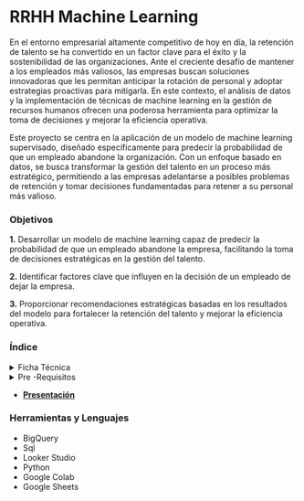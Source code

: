# RRHH Machine Learning

En el entorno empresarial altamente competitivo de hoy en día, la retención de talento se ha convertido en un factor clave para el éxito y la sostenibilidad de las organizaciones. Ante el creciente desafío de mantener a los empleados más valiosos, las empresas buscan soluciones innovadoras que les permitan anticipar la rotación de personal y adoptar estrategias proactivas para mitigarla. En este contexto, el análisis de datos y la implementación de técnicas de machine learning en la gestión de recursos humanos ofrecen una poderosa herramienta para optimizar la toma de decisiones y mejorar la eficiencia operativa.

Este proyecto se centra en la aplicación de un modelo de machine learning supervisado, diseñado específicamente para predecir la probabilidad de que un empleado abandone la organización. Con un enfoque basado en datos, se busca transformar la gestión del talento en un proceso más estratégico, permitiendo a las empresas adelantarse a posibles problemas de retención y tomar decisiones fundamentadas para retener a su personal más valioso.

### Objetivos

**1.** Desarrollar un modelo de machine learning capaz de predecir la probabilidad de que un empleado abandone la empresa, facilitando la toma de decisiones estratégicas en la gestión del talento.

**2.**  Identificar factores clave que influyen en la decisión de un empleado de dejar la empresa.

**3.** Proporcionar recomendaciones estratégicas basadas en los resultados del modelo para fortalecer la retención del talento y mejorar la eficiencia operativa.

### Índice

<details>
  <summary>Ficha Técnica</summary>
    Toma de decisiones y conclusiones
  
  1. [**Procesamiento y Preparación de la Base de Datos**](https://github.com/Maria-Data-Analyst/RRHH_Machine_Learning-/blob/Consultas-Query/procesamiento.md)
     
     
  2.  [**Técnica de análisis**](https://github.com/Maria-Data-Analyst/RRHH_Machine_Learning-/blob/Consultas-Query/Tecnica_analisis/machine_learning.md)



     
</details>



 <details>
  <summary>Pre -Requisitos</summary>
     Código y visualización
   
  1. [**Hito 2 del Proyecto 1**](https://github.com/Maria-Data-Analyst/Segmentacion/blob/main/cohorte.md)
    
     
  2. **Hitos 2 y 3 del Proyecto 2**
     - [Hito 2](https://github.com/Maria-Data-Analyst/Proyecto-Validacion-Hipotesis/blob/main/Tecnica-Analisis/prueba_significancia.md)
     - [Hito 3](https://github.com/Maria-Data-Analyst/Proyecto-Validacion-Hipotesis/blob/main/Tecnica-Analisis/regresion_lineal.md)
       
  3. [**hitos 2 y 3 del Proyecto 3**](https://github.com/Maria-Data-Analyst/riesgo_relativo)
     - De este proyecto ya había entregado todos los hitos y me habían dado feedback por escrito  
     
</details>

* [**Presentación**](https://docs.google.com/presentation/d/1cDMneL7eKBrhgwDIdBpOPCKwlxaE3G1_UiqOo-2WpOc/edit?usp=sharing)
  


### Herramientas y Lenguajes 
- BigQuery
- Sql
- Looker Studio
- Python
- Google Colab
- Google Sheets


